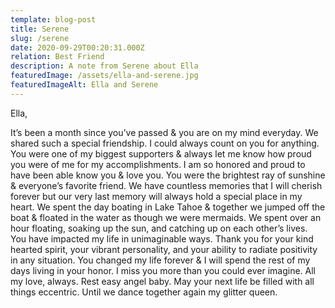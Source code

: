 ```yaml
---
template: blog-post
title: Serene
slug: /serene
date: 2020-09-29T00:20:31.000Z
relation: Best Friend
description: A note from Serene about Ella
featuredImage: /assets/ella-and-serene.jpg
featuredImageAlt: Ella and Serene
---
```

Ella,

It’s been a month since you’ve passed & you are on my mind everyday. We shared such a special friendship. I could always count on you for anything. You were one of my biggest supporters & always let me know how proud you were of me for my accomplishments. I am so honored and proud to have been able know you & love you. You were the brightest ray of sunshine & everyone’s favorite friend. We have countless memories that I will cherish forever but our very last memory will always hold a special place in my heart. We spent the day boating in Lake Tahoe & together we jumped off the boat & floated in the water as though we were mermaids. We spent over an hour floating, soaking up the sun, and catching up on each other’s lives. You have impacted my life in unimaginable ways. Thank you for your kind hearted spirit, your vibrant personality, and your ability to radiate positivity in any situation. You changed my life forever & I will spend the rest of my days living in your honor. I miss you more than you could ever imagine. All my love, always. Rest easy angel baby. May your next life be filled with all things eccentric. Until we dance together again my glitter queen.